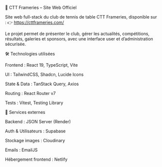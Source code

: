 🏓 CTT Frameries – Site Web Officiel

Site web full-stack du club de tennis de table CTT Frameries, disponible sur :
👉 https://cttframeries.com/

Le projet permet de présenter le club, gérer les actualités, compétitions, résultats, galeries et sponsors, avec une interface user et d’administration sécurisée.

🛠️ Technologies utilisées

Frontend : React 19, TypeScript, Vite

UI : TailwindCSS, Shadcn, Lucide Icons

State & Data : TanStack Query, Axios

Routing : React Router v7

Tests : Vitest, Testing Library

🔗 Services externes

Backend : JSON Server (Render)

Auth & Utilisateurs : Supabase

Stockage images : Cloudinary

Emails : EmailJS

Hébergement frontend : Netlify
